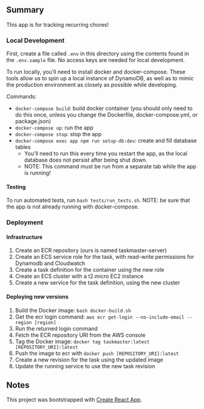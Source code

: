 ## Summary
This app is for tracking recurring chores!

### Local Development
First, create a file called `.env` in this directory using the contents found in the `.env.sample` file. No access keys are needed for local development.

To run locally, you'll need to install docker and docker-compose. These tools allow us to spin up a local instance of DynamoDB, as well as to mimic the production environment as closely as possible while developing.

Commands:
- `docker-compose build`: build docker container (you should only need to do this once, unless you change the Dockerfile, docker-compose.yml, or package.json)
- `docker-compose up`: run the app
- `docker-compose stop`: stop the app
- `docker-compose exec app npm run setup-db:dev`: create and fill database tables
    - You'll need to run this every time you restart the app, as the local database does not persist after being shut down.
    - NOTE: This command must be run from a separate tab while the app is running!

#### Testing
To run automated tests, run `bash tests/run_tests.sh`.
NOTE: be sure that the app is not already running with docker-compose.


### Deployment
#### Infrastructure
1. Create an ECR repository (ours is named taskmaster-server)
2. Create an ECS service role for the task, with read-write permissions for Dynamodb and Cloudwatch
3. Create a task definition for the container using the new role
4. Create an ECS cluster with a t2.micro EC2 instance
5. Create a new service for the task definition, using the new cluster


#### Deploying new versions

1. Build the Docker image: `bash docker-build.sh`
2. Get the ecr login command: `aws ecr get-login --no-include-email --region [region]`
3. Run the returned login command
4. Fetch the ECR repository URI from the AWS console 
5. Tag the Docker image: `docker tag taskmaster:latest [REPOSITORY_URI]:latest`
6. Push the image to ecr with `docker push [REPOSITORY_URI]:latest`
7. Create a new revision for the task using the updated image
8. Update the running service to use the new task revision

## Notes
This project was bootstrapped with [Create React App](https://github.com/facebook/create-react-app).
